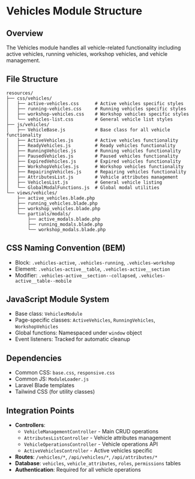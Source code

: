 # Vehicles Module Structure

## Overview
The Vehicles module handles all vehicle-related functionality including active vehicles, running vehicles, workshop vehicles, and vehicle management.

## File Structure
```
resources/
├── css/vehicles/
│   ├── active-vehicles.css      # Active vehicles specific styles
│   ├── running-vehicles.css     # Running vehicles specific styles
│   ├── workshop-vehicles.css    # Workshop vehicles specific styles
│   └── vehicles-list.css        # General vehicle list styles
├── js/vehicles/
│   ├── VehicleBase.js           # Base class for all vehicle functionality
│   ├── ActiveVehicles.js        # Active vehicles functionality
│   ├── ReadyVehicles.js         # Ready vehicles functionality
│   ├── RunningVehicles.js       # Running vehicles functionality
│   ├── PausedVehicles.js        # Paused vehicles functionality
│   ├── ExpiredVehicles.js       # Expired vehicles functionality
│   ├── WorkshopVehicles.js      # Workshop vehicles functionality
│   ├── RepairingVehicles.js     # Repairing vehicles functionality
│   ├── AttributesList.js        # Vehicle attributes management
│   ├── VehiclesList.js          # General vehicle listing
│   └── GlobalModalFunctions.js  # Global modal utilities
└── views/vehicles/
    ├── active_vehicles.blade.php
    ├── running_vehicles.blade.php
    ├── workshop_vehicles.blade.php
    └── partials/modals/
        ├── active_modals.blade.php
        ├── running_modals.blade.php
        └── workshop_modals.blade.php
```

## CSS Naming Convention (BEM)
- Block: `.vehicles-active`, `.vehicles-running`, `.vehicles-workshop`
- Element: `.vehicles-active__table`, `.vehicles-active__section`
- Modifier: `.vehicles-active__section--collapsed`, `.vehicles-active__table--mobile`

## JavaScript Module System
- Base class: `VehiclesModule`
- Page-specific classes: `ActiveVehicles`, `RunningVehicles`, `WorkshopVehicles`
- Global functions: Namespaced under `window` object
- Event listeners: Tracked for automatic cleanup

## Dependencies
- Common CSS: `base.css`, `responsive.css`
- Common JS: `ModuleLoader.js`
- Laravel Blade templates
- Tailwind CSS (for utility classes)

## Integration Points
- **Controllers**: 
  - `VehicleManagementController` - Main CRUD operations
  - `AttributesListController` - Vehicle attributes management
  - `VehicleOperationsController` - Vehicle operations API
  - `ActiveVehiclesController` - Active vehicles specific
- **Routes**: `/vehicles/*`, `/api/vehicles/*`, `/api/attributes/*`
- **Database**: `vehicles`, `vehicle_attributes`, `roles`, `permissions` tables
- **Authentication**: Required for all vehicle operations
